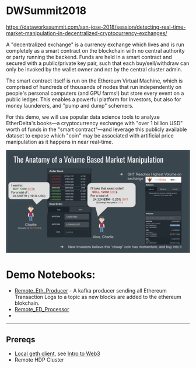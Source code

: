 # DWSummit2018

https://dataworkssummit.com/san-jose-2018/session/detecting-real-time-market-manipulation-in-decentralized-cryptocurrency-exchanges/

A "decentralized exchange" is a currency exchange which lives and is run completely as a smart contract on the blockchain with no central authority or party running the backend. Funds are held in a smart contract and secured with a public/private key pair, such that each buy/sell/withdraw can only be invoked by the wallet owner and not by the central cluster admin.

The smart contract itself is run on the Ethereum Virtual Machine, which is comprised of hundreds of thousands of nodes that run independently on people's personal computers (and GPU farms!) but store every event on a public ledger. This enables a powerful platform for Investors, but also for money launderers, and "pump and dump" schemers.

For this demo, we will use popular data science tools to analyze EtherDelta's books—a cryptocurrency exchange with "over 1 billion USD" worth of funds in the "smart contract"—and leverage this publicly available dataset to expose which "coin" may be associated with artificial price manipulation as it happens in near real-time.

![Volume Manipulation](./Images/anatomy_of_market_manipulation.png)


# Demo Notebooks:
- [Remote_Eth_Producer](./Remote_Eth_Producer.ipynb) - A kafka producer sending all Ethereum Transaction Logs to a topic as new blocks are added to the ethereum blokchain.
- [Remote_ED_Processor](./Remote_ED_Processor.ipynb)
-



---
## Prereqs

- [Local geth client](https://hub.docker.com/r/ethereum/client-go/), see [Intro to Web3](https://github.com/blockchain-demos/ethereum/tree/master/01_Intro_to_web3)
- Remote HDP Cluster

